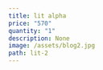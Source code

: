 ```yaml
---
title: lit alpha
price: "570"
quantity: "1"
description: None
image: /assets/blog2.jpg
path: lit-2
---
```

